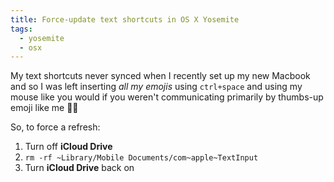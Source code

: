 ```yaml
---
title: Force-update text shortcuts in OS X Yosemite
tags:
  - yosemite
  - osx
---
```

My text shortcuts never synced when I recently set up my new Macbook and so I was left inserting _all my emojis_ using `ctrl+space` and using my mouse like you would if you weren't communicating primarily by thumbs-up emoji like me 👍🏼

So, to force a refresh:

1. Turn off **iCloud Drive**
1. `rm -rf ~Library/Mobile Documents/com~apple~TextInput`
1. Turn **iCloud Drive** back on

